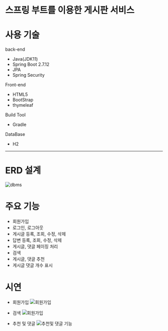 # 스프링 부트를 이용한 게시판 서비스


# 사용 기술
back-end
- Java(JDK11)
- Spring Boot 2.7.12
- JPA
- Spring Security

Front-end
- HTML5
- BootStrap
- thymeleaf

Build Tool
- Gradle

DataBase
- H2


---

# ERD 설계
![dbms](https://github.com/devyejin/jumpToSpringBoot/assets/109127968/2e91a52a-8875-4a3a-8d2a-1fa28d658b81)




# 주요 기능
- 회원가입
- 로그인, 로그아웃
- 게시글 등록, 조회, 수정, 삭제
- 답변 등록, 조회, 수정, 삭제
- 게시글, 댓글 페이징 처리
- 검색
- 게시글, 댓글 추천
- 게시글 댓글 개수 표시


# 시연 
- 회원가입
![회원가입](https://github.com/devyejin/jumpToSpringBoot/assets/109127968/68cc64f1-fb39-46a2-9ea3-1f516b27b38b)

- 검색
![회원가입](https://github.com/devyejin/jumpToSpringBoot/assets/109127968/53811a4d-e881-4cdf-9926-4d16ae3b4a40)

- 추천 및 댓글
![추천및 댓글 기능](https://github.com/devyejin/jumpToSpringBoot/assets/109127968/3e40d012-5c05-46a1-b2a3-92097d945794)
